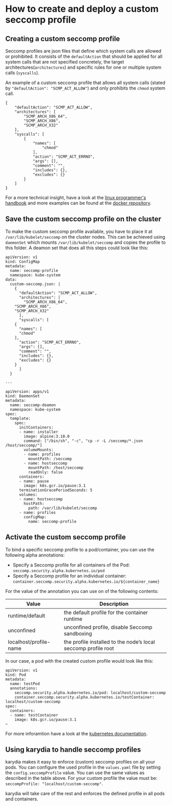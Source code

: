 # How to create and deploy a custom seccomp profile
## Creating a custom seccomp profile
Seccomp profiles are json files that define which system calls are allowed or prohibited. It consists of the `defaultAction` that should be applied for all system calls that are not specified concretely, the target architectures(`architectures`) and specific rules for one or multiple system calls (`syscalls`).

An example of a custom seccomp profile that allows all system calls (stated by `"defaultAction": "SCMP_ACT_ALLOW"`) and only prohibits the `chmod` system call.
```
{
	"defaultAction": "SCMP_ACT_ALLOW",
	"architectures": [
		"SCMP_ARCH_X86_64",
		"SCMP_ARCH_X86",
		"SCMP_ARCH_X32"
	],
	"syscalls": [
		{
			"names": [
				"chmod"
			],
			"action": "SCMP_ACT_ERRNO",
			"args": [],
			"comment": "",
			"includes": {},
			"excludes": {}
		}
	]
}
```
For a more technical insight, have a look at the [linux programmer's handbook](http://man7.org/linux/man-pages/man2/seccomp.2.html) and more examples can be found at the [docker repository](https://github.com/docker/labs/tree/master/security/seccomp/seccomp-profiles).

## Save the custom seccomp profile on the cluster
To make the custom seccomp profile available, you have to place it at `/var/lib/kubelet/seccomp` on the cluster nodes. This can be achieved using `daemonSet` which mounts `/var/lib/kubelet/seccomp` and copies the profile to this folder. A deamon set that does all this steps could look like this:
```
apiVersion: v1
kind: ConfigMap
metadata:
  name: seccomp-profile
  namespace: kube-system
data:
  custom-seccomp.json: |
    {
      "defaultAction": "SCMP_ACT_ALLOW",
      "architectures": [
        "SCMP_ARCH_X86_64",
	"SCMP_ARCH_X86",
	"SCMP_ARCH_X32"
      ],
      "syscalls": [
	{
	  "names": [
	  "chmod"
	],
	  "action": "SCMP_ACT_ERRNO",
	  "args": [],
	  "comment": "",
	  "includes": {},
	  "excludes": {}
	}
      ]
  }

---

apiVersion: apps/v1
kind: DaemonSet
metadata:
  name: seccomp-deamon
  namespace: kube-system
spec:
  template:
    spec:
      initContainers:
      - name: installer
        image: alpine:3.10.0
        command: ["/bin/sh", "-c", "cp -r -L /seccomp/*.json /host/seccomp/"]
        volumeMounts:
        - name: profiles
          mountPath: /seccomp
        - name: hostseccomp
          mountPath: /host/seccomp
          readOnly: false
      containers:
      - name: pause
        image: k8s.gcr.io/pause:3.1
      terminationGracePeriodSeconds: 5
      volumes:
      - name: hostseccomp
        hostPath:
          path: /var/lib/kubelet/seccomp
      - name: profiles
        configMap:
          name: seccomp-profile
```

## Activate the custom seccomp profile
To bind a specific seccomp profile to a pod/container, you can use the following alpha annotations:
- Specify a Seccomp profile for all containers of the Pod:
```seccomp.security.alpha.kubernetes.io/pod```
- Specify a Seccomp profile for an individual container:
```container.seccomp.security.alpha.kubernetes.io/${container_name}```

For the value of the annotation you can use on of the following contents:

| **Value**                    | **Description**                                                    |
|--------------------------|----------------------------------------------------------------|
| runtime/default          | the default profile for the container runtime                  |
| unconfined               | unconfined profile, disable Seccomp sandboxing                 |
| localhost/profile-name | the profile installed to the node’s local seccomp profile root |

In our case, a pod with the created custom profile would look like this:
```
apiVersion: v1
kind: Pod
metadata:
  name: testPod
  annotations:
    seccomp.security.alpha.kubernetes.io/pod: localhost/custom-seccomp
    container.seccomp.security.alpha.kubernetes.io/testContainer: localhost/custom-seccomp
spec:
  containers:
  - name: testContainer
    image: k8s.gcr.io/pause:3.1
~                              
```

For more inforamtion have a look at the [kubernetes documentation](https://kubernetes.io/docs/concepts/policy/pod-security-policy/#seccomp).

## Using karydia to handle seccomp profiles
karydia makes it easy to enforce (custom) seccomp profiles on all your pods. You can configure the used profile in the `values.yaml` file by setting the `config.seccompProfile` value. You can use the same values as described in the table above. For your custom profile the value must be: `seccompProfile: "localhost/custom-seccomp"`.

karydia will take care of the rest and enforces the defined profile in all pods and containers.
